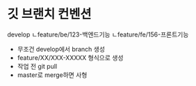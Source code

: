 # 깃 브랜치 컨벤션

develop
    ㄴfeature/be/123-백엔드기능
    ㄴfeature/fe/156-프론트기능


- 무조건 develop에서 branch 생성
- feature/XX/XXX-XXXXX 형식으로 생성
- 작업 전 git pull
- master로 merge하면 사형
